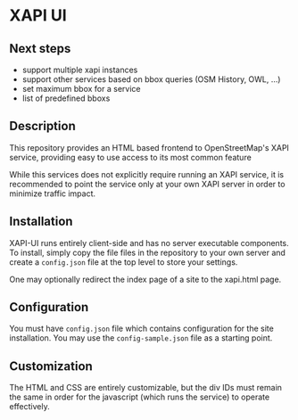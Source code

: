 XAPI UI
========

Next steps
-----------
- support multiple xapi instances
- support other services based on bbox queries (OSM History, OWL, ...)
- set maximum bbox for a service
- list of predefined bboxs

Description
-----------

This repository provides an HTML based frontend to OpenStreetMap's
XAPI service, providing easy to use access to its most common feature

While this services does not explicitly require running an XAPI
service, it is recommended to point the service only at your own XAPI
server in order to minimize traffic impact.

Installation
------------

XAPI-UI runs entirely client-side and has no server executable
components. To install, simply copy the file files in the repository
to your own server and create a `config.json` file at the top level to
store your settings.

One may optionally redirect the index page of a site to the xapi.html
page.

Configuration
-------------
You must have `config.json` file which contains configuration for the
site installation. You may use the `config-sample.json` file as a
starting point.

Customization
-------------

The HTML and CSS are entirely customizable, but the div IDs must
remain the same in order for the javascript (which runs the service)
to operate effectively.
